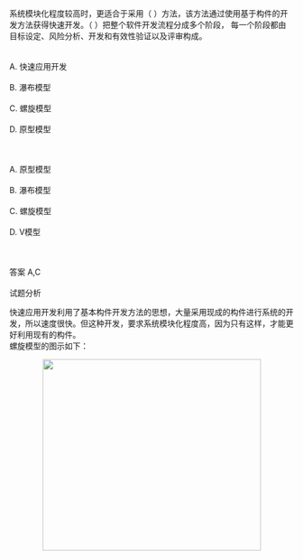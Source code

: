 <div class="detail lh2"><div>
系统模块化程度较高时，更适合于采用（  ）方法，该方法通过使用基于构件的开发方法获得快速开发。（  ）把整个软件开发流程分成多个阶段， 每一个阶段都由目标设定、风险分析、开发和有效性验证以及评审构成。</div><br/><br/>A. 快速应用开发<br/><br/>B. 瀑布模型<br/><br/>C. 螺旋模型<br/><br/>D. 原型模型<br/><br/><br/><br/>A. 原型模型<br/><br/>B. 瀑布模型<br/><br/>C. 螺旋模型<br/><br/>D. V模型<br/><br/><br/><br/>答案 A,C<br/><br/>试题分析<br/><p>快速应用开发利用了基本构件开发方法的思想，大量采用现成的构件进行系统的开发，所以速度很快。但这种开发，要求系统模块化程度高，因为只有这样，才能更好利用现有的构件。<br/>
螺旋模型的图示如下：
</p><div style="text-align: center;">
<img alt="" src="https://lstatic.xisaiwang.com/tiku/uploadfiles/2018-11/b0d94d900c9344dbb2b9c138ac5474e9_.png" style="width: 387px; height: 339px;"/></div>
<br/></div>